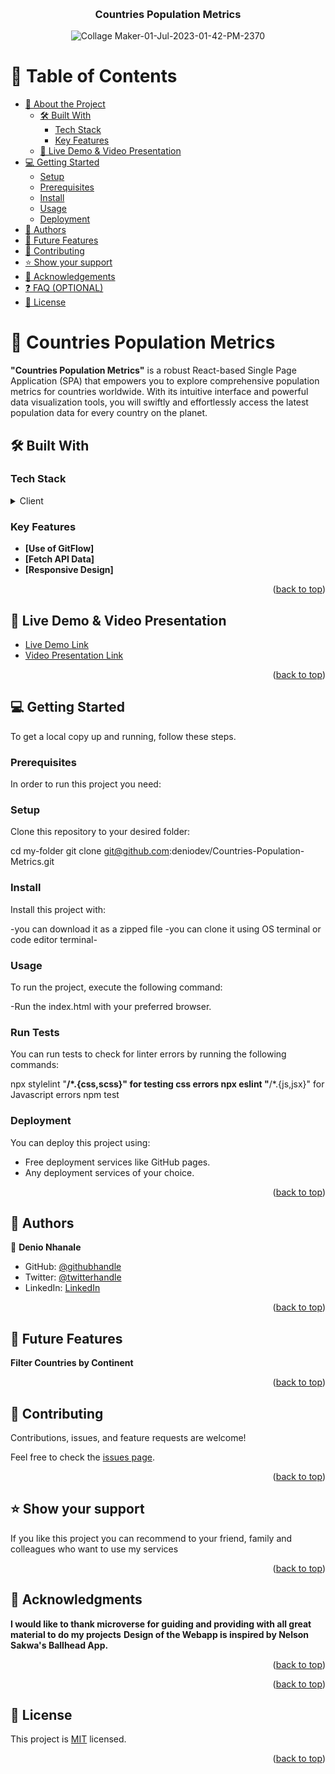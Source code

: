<a name="readme-top"></a>

<!--
HOW TO USE:
This is an example of how you may give instructions on setting up your project locally.

Modify this file to match your project and remove sections that don't apply.

REQUIRED SECTIONS:
- Table of Contents
- About the Project
  - Built With
  - Live Demo
- Getting Started
- Authors
- Future Features
- Contributing
- Show your support
- Acknowledgements
- License

OPTIONAL SECTIONS:
- FAQ

After you're finished please remove all the comments and instructions!
-->

<div align="center">
  <!-- You are encouraged to replace this logo with your own! Otherwise you can also remove it. -->
  <br/>

  <h3><b>Countries Population Metrics</b></h3>
   
![Collage Maker-01-Jul-2023-01-42-PM-2370](https://github.com/deniodev/Countries-Population-Metrics/assets/92977776/23024f9a-3c91-48ee-a53b-08c40f60e1b3)


</div>

<!-- TABLE OF CONTENTS -->

# 📗 Table of Contents

- [📖 About the Project](#about-project)
  - [🛠 Built With](#built-with)
    - [Tech Stack](#tech-stack)
    - [Key Features](#key-features)
  - [🚀 Live Demo & Video Presentation](#live-demo)
- [💻 Getting Started](#getting-started)
  - [Setup](#setup)
  - [Prerequisites](#prerequisites)
  - [Install](#install)
  - [Usage](#usage)
  - [Deployment](#deployment)
- [👥 Authors](#authors)
- [🔭 Future Features](#future-features)
- [🤝 Contributing](#contributing)
- [⭐️ Show your support](#support)
- [🙏 Acknowledgements](#acknowledgements)
- [❓ FAQ (OPTIONAL)](#faq)
- [📝 License](#license)

<!-- PROJECT DESCRIPTION -->

# 📖 Countries Population Metrics <a name="about-project"></a>

**"Countries Population Metrics"** is a robust React-based Single Page Application (SPA) that empowers you to explore comprehensive population metrics for countries worldwide. With its intuitive interface and powerful data visualization tools, you will swiftly and effortlessly access the latest population data for every country on the planet.

## 🛠 Built With 

### Tech Stack <a name="tech-stack"></a>



<details>
  <summary>Client</summary>
  <ul>
    <li><a href="">ReactJS</a></li>
    <li><a href="">Redux</a></li>
    <li><a href="">Bootstrap</a></li>
  </ul>
</details>


<!-- Features -->

### Key Features <a name="key-features"></a>



- **[Use of GitFlow]**
- **[Fetch API Data]**
- **[Responsive Design]**



<p align="right">(<a href="#readme-top">back to top</a>)</p>

<!-- LIVE DEMO -->

## 🚀 Live Demo & Video Presentation<a name="live-demo"></a>

- [Live Demo Link](https://starlit-rabanadas-2792d7.netlify.app/)
- [Video Presentation Link](https://www.loom.com/share/a4e102ea9b3c4a06b9ccd2181c61c3d4?sid=6b975202-afd4-406a-b03b-06d06ef86c85)


<p align="right">(<a href="#readme-top">back to top</a>)</p>

<!-- GETTING STARTED -->

## 💻 Getting Started <a name="getting-started"></a>



To get a local copy up and running, follow these steps.

### Prerequisites

In order to run this project you need:

<!--
Example command:

```sh
 gem install rails
```
 -->

### Setup

Clone this repository to your desired folder:

  cd my-folder
  git clone git@github.com:deniodev/Countries-Population-Metrics.git


### Install

Install this project with:

-you can download it as a zipped file
-you can clone it using OS terminal or code editor terminal-

### Usage

To run the project, execute the following command:

-Run the index.html with your preferred browser.

### Run Tests

You can run tests to check for linter errors by running the following commands: <br/>

npx stylelint "**/*.{css,scss}" for testing css errors
npx eslint "**/*.{js,jsx}" for Javascript errors
npm test 


### Deployment


You can deploy this project using:
- Free deployment services like GitHub pages.
- Any deployment services of your choice.

<p align="right">(<a href="#readme-top">back to top</a>)</p>

<!-- AUTHORS -->

## 👥 Authors <a name="authors"></a>

👤 **Denio Nhanale**

- GitHub: [@githubhandle](https://github.com/deniodev)
- Twitter: [@twitterhandle](https://twitter.com/DNhanale)
- LinkedIn: [LinkedIn](https://www.linkedin.com/in/denionhanale/)



<p align="right">(<a href="#readme-top">back to top</a>)</p>

<!-- FUTURE FEATURES -->

## 🔭 Future Features <a name="future-features"></a>

**Filter Countries by Continent**


<p align="right">(<a href="#readme-top">back to top</a>)</p>

<!-- CONTRIBUTING -->

## 🤝 Contributing <a name="contributing"></a>

Contributions, issues, and feature requests are welcome!

Feel free to check the [issues page](../../issues/).

<p align="right">(<a href="#readme-top">back to top</a>)</p>

<!-- SUPPORT -->

## ⭐️ Show your support <a name="support"></a>

If you like this project you can recommend to your friend, family and colleagues who want to use my services

<p align="right">(<a href="#readme-top">back to top</a>)</p>

<!-- ACKNOWLEDGEMENTS -->

## 🙏 Acknowledgments <a name="acknowledgements"></a>


**I would like to thank microverse for guiding and providing with all great material to do my projects**
**Design of the Webapp is inspired by Nelson Sakwa's Ballhead App.**

<p align="right">(<a href="#readme-top">back to top</a>)</p>

<!-- FAQ (optional) -->


<p align="right">(<a href="#readme-top">back to top</a>)</p>

<!-- LICENSE -->

## 📝 License <a name="license"></a>

This project is [MIT](./LICENSE.md) licensed.

<p align="right">(<a href="#readme-top">back to top</a>)</p>

